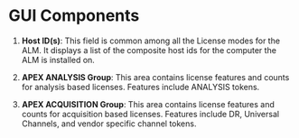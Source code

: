 # GUI Components



1.  **Host ID(s)**: This field is common among all the License modes for the ALM. It displays a list of the composite host ids for the computer the ALM is installed on.


2.  **APEX ANALYSIS Group**: This area contains license features and counts for analysis based licenses. Features include ANALYSIS tokens.


3. **APEX ACQUISITION Group**: This area contains license features and counts for acquisition based licenses. Features include DR, Universal Channels, and vendor specific channel tokens.
